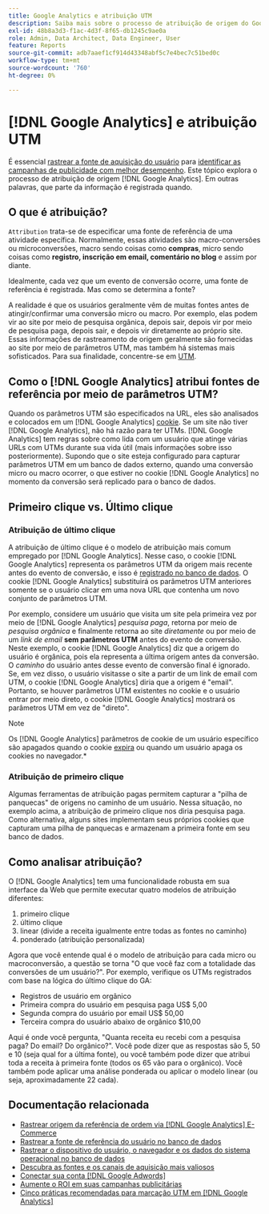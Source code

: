 ```yaml
---
title: Google Analytics e atribuição UTM
description: Saiba mais sobre o processo de atribuição de origem do Google Analytics.
exl-id: 48b8a3d3-f1ac-4d3f-8f65-db1245c9ae0a
role: Admin, Data Architect, Data Engineer, User
feature: Reports
source-git-commit: adb7aaef1cf914d43348abf5c7e4bec7c51bed0c
workflow-type: tm+mt
source-wordcount: '760'
ht-degree: 0%

---
```


# [!DNL Google Analytics] e atribuição UTM

É essencial [rastrear a fonte de aquisição do usuário](../../data-analyst/analysis/google-track-user-acq.md) para [identificar as campanhas de publicidade com melhor desempenho](../../data-analyst/analysis/most-value-source-channel.md). Este tópico explora o processo de atribuição de origem [!DNL Google Analytics]. Em outras palavras, que parte da informação é registrada quando.

## O que é atribuição?

`Attribution` trata-se de especificar uma fonte de referência de uma atividade específica. Normalmente, essas atividades são macro-conversões ou microconversões, macro sendo coisas como **compras**, micro sendo coisas como **registro, inscrição em email, comentário no blog** e assim por diante.

Idealmente, cada vez que um evento de conversão ocorre, uma fonte de referência é registrada. Mas como se determina a fonte?

A realidade é que os usuários geralmente vêm de muitas fontes antes de atingir/confirmar uma conversão micro ou macro. Por exemplo, elas podem vir ao site por meio de pesquisa orgânica, depois sair, depois vir por meio de pesquisa paga, depois sair, e depois vir diretamente ao próprio site. Essas informações de rastreamento de origem geralmente são fornecidas ao site por meio de parâmetros UTM, mas também há sistemas mais sofisticados. Para sua finalidade, concentre-se em [UTM](https://support.google.com/analytics/answer/1033867?hl=en&ref_topic=1032998).

## Como o [!DNL Google Analytics] atribui fontes de referência por meio de parâmetros UTM?

Quando os parâmetros UTM são especificados na URL, eles são analisados e colocados em um [!DNL Google Analytics] [cookie](https://en.wikipedia.org/wiki/HTTP_cookie). Se um site não tiver [!DNL Google Analytics], não há razão para ter UTMs. [!DNL Google Analytics] tem regras sobre como lida com um usuário que atinge várias URLs com UTMs durante sua vida útil (mais informações sobre isso posteriormente). Supondo que o site esteja configurado para capturar parâmetros UTM em um banco de dados externo, quando uma conversão micro ou macro ocorrer, o que estiver no cookie [!DNL Google Analytics] no momento da conversão será replicado para o banco de dados.

## Primeiro clique vs. Último clique

### Atribuição de último clique

A atribuição de último clique é o modelo de atribuição mais comum empregado por [!DNL Google Analytics]. Nesse caso, o cookie [!DNL Google Analytics] representa os parâmetros UTM da origem mais recente antes do evento de conversão, e isso é [registrado no banco de dados](../../data-analyst/analysis/google-track-user-acq.md). O cookie [!DNL Google Analytics] substituirá os parâmetros UTM anteriores somente se o usuário clicar em uma nova URL que contenha um novo conjunto de parâmetros UTM.

Por exemplo, considere um usuário que visita um site pela primeira vez por meio de [!DNL Google Analytics] *pesquisa paga*, retorna por meio de *pesquisa orgânica* e finalmente retorna ao site *diretamente* ou por meio de um *link de email* **sem parâmetros UTM** antes do evento de conversão. Neste exemplo, o cookie [!DNL Google Analytics] diz que a origem do usuário é orgânica, pois ela representa a última origem antes da conversão. O *caminho* do usuário antes desse evento de conversão final é ignorado. Se, em vez disso, o usuário visitasse o site a partir de um link de email com UTM, o cookie [!DNL Google Analytics] diria que a origem é &quot;email&quot;. Portanto, se houver parâmetros UTM existentes no cookie e o usuário entrar por meio direto, o cookie [!DNL Google Analytics] mostrará os parâmetros UTM em vez de &quot;direto&quot;.

>[!NOTE]
>
>Os [!DNL Google Analytics] parâmetros de cookie de um usuário específico são apagados quando o cookie [expira](https://developers.google.com/analytics/devguides/collection/analyticsjs/cookie-usage) ou quando um usuário apaga os cookies no navegador.*

### Atribuição de primeiro clique

Algumas ferramentas de atribuição pagas permitem capturar a &quot;pilha de panquecas&quot; de origens no caminho de um usuário. Nessa situação, no exemplo acima, a atribuição de primeiro clique nos diria pesquisa paga. Como alternativa, alguns sites implementam seus próprios cookies que capturam uma pilha de panquecas e armazenam a primeira fonte em seu banco de dados.

## Como analisar atribuição?

O [!DNL Google Analytics] tem uma funcionalidade robusta em sua interface da Web que permite executar quatro modelos de atribuição diferentes:

1. primeiro clique
1. último clique
1. linear (divide a receita igualmente entre todas as fontes no caminho)
1. ponderado (atribuição personalizada)

Agora que você entende qual é o modelo de atribuição para cada micro ou macroconversão, a questão se torna &quot;O que você faz com a totalidade das conversões de um usuário?&quot;.  Por exemplo, verifique os UTMs registrados com base na lógica do último clique do GA:

* Registros de usuário em orgânico
* Primeira compra do usuário em pesquisa paga US$ 5,00
* Segunda compra do usuário por email US$ 50,00
* Terceira compra do usuário abaixo de orgânico $10,00

Aqui é onde você pergunta, &quot;Quanta receita eu recebi com a pesquisa paga? Do email?  Do orgânico?&quot;. Você pode dizer que as respostas são 5, 50 e 10 (seja qual for a última fonte), ou você também pode dizer que atribui toda a receita à primeira fonte (todos os 65 vão para o orgânico). Você também pode aplicar uma análise ponderada ou aplicar o modelo linear (ou seja, aproximadamente 22 cada).

## Documentação relacionada

* [Rastrear origem da referência de ordem via [!DNL Google Analytics] E-Commerce](../importing-data/integrations/google-ecommerce.md)
* [Rastrear a fonte de referência do usuário no banco de dados](../analysis/google-track-user-acq.md)
* [Rastrear o dispositivo do usuário, o navegador e os dados do sistema operacional no banco de dados](../analysis/google-track-user-acq.md)
* [Descubra as fontes e os canais de aquisição mais valiosos](../analysis/most-value-source-channel.md)
* [Conectar sua conta  [!DNL Google Adwords] ](../importing-data/integrations/google-adwords.md)
* [Aumente o ROI em suas campanhas publicitárias](../analysis/roi-ad-camp.md)
* [Cinco práticas recomendadas para marcação UTM em  [!DNL Google Analytics]](../../best-practices/utm-tagging-google.md)
